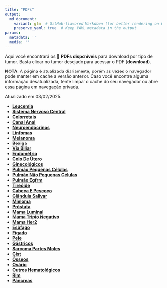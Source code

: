 ```yaml
---
title: "PDFs"
output: 
  md_document:
    variant: gfm  # GitHub-flavored Markdown (for better rendering on GitHub)
    preserve_yaml: true  # Keep YAML metadata in the output
params:
  metadata: ''
  media: ''
---
```


<script async src="https://scripts.simpleanalyticscdn.com/latest.js"></script>

Aqui você encontrará os 📝 **PDFs disponíveis** para download por tipo
de tumor. Basta clicar no tumor desejado para acessar o PDF
(**download**).

**NOTA**: A página é atualizada diariamente, porém as vezes o navegador
pode manter em cache a versão anterior. Caso você encontre alguma
informação desatualizada, tente limpar o cache do seu navegador ou abre
essa página em navegação privada.

Atualizado em 03/02/2025.

- [**Leucemia**](https://coeoralmeds-e768.restdb.io/media/67a06d0ef63b80480010143e?download=true)
- [**Sistema Nervoso
  Central**](https://coeoralmeds-e768.restdb.io/media/67a06d0ff63b804800101440?download=true)
- [**Colorretais**](https://coeoralmeds-e768.restdb.io/media/67a06d11f63b804800101445?download=true)
- [**Canal
  Anal**](https://coeoralmeds-e768.restdb.io/media/67a06d12f63b804800101447?download=true)
- [**Neuroendócrinos**](https://coeoralmeds-e768.restdb.io/media/67a06d13f63b804800101449?download=true)
- [**Linfomas**](https://coeoralmeds-e768.restdb.io/media/67a06d14f63b80480010144b?download=true)
- [**Melanoma**](https://coeoralmeds-e768.restdb.io/media/67a06d16f63b80480010144d?download=true)
- [**Bexiga**](https://coeoralmeds-e768.restdb.io/media/67a06d17f63b80480010144f?download=true)
- [**Via
  Biliar**](https://coeoralmeds-e768.restdb.io/media/67a06d18f63b804800101451?download=true)
- [**Endométrio**](https://coeoralmeds-e768.restdb.io/media/67a06d19f63b804800101453?download=true)
- [**Colo De
  Útero**](https://coeoralmeds-e768.restdb.io/media/67a06d1af63b804800101455?download=true)
- [**Ginecológicos**](https://coeoralmeds-e768.restdb.io/media/67a06d1bf63b804800101457?download=true)
- [**Pulmão Pequenas
  Células**](https://coeoralmeds-e768.restdb.io/media/67a06d1cf63b804800101459?download=true)
- [**Pulmão Não Pequenas
  Células**](https://coeoralmeds-e768.restdb.io/media/67a06d1df63b80480010145b?download=true)
- [**Pulmão
  Egfrm**](https://coeoralmeds-e768.restdb.io/media/67a06d1ef63b80480010145d?download=true)
- [**Tireóide**](https://coeoralmeds-e768.restdb.io/media/67a06d20f63b804800101461?download=true)
- [**Cabeça E
  Pescoço**](https://coeoralmeds-e768.restdb.io/media/67a06d21f63b804800101463?download=true)
- [**Glândula
  Salivar**](https://coeoralmeds-e768.restdb.io/media/67a06d22f63b804800101465?download=true)
- [**Mieloma**](https://coeoralmeds-e768.restdb.io/media/67a06d23f63b804800101467?download=true)
- [**Próstata**](https://coeoralmeds-e768.restdb.io/media/67a06d25f63b804800101469?download=true)
- [**Mama
  Luminal**](https://coeoralmeds-e768.restdb.io/media/67a06d27f63b80480010146d?download=true)
- [**Mama Triplo
  Negativo**](https://coeoralmeds-e768.restdb.io/media/67a06d28f63b80480010146f?download=true)
- [**Mama
  Her2**](https://coeoralmeds-e768.restdb.io/media/67a06d29f63b804800101471?download=true)
- [**Esôfago**](https://coeoralmeds-e768.restdb.io/media/67a06d2af63b804800101473?download=true)
- [**Fígado**](https://coeoralmeds-e768.restdb.io/media/67a06d2bf63b804800101475?download=true)
- [**Pele**](https://coeoralmeds-e768.restdb.io/media/67a06d2cf63b804800101477?download=true)
- [**Gástricos**](https://coeoralmeds-e768.restdb.io/media/67a06d2df63b804800101479?download=true)
- [**Sarcoma Partes
  Moles**](https://coeoralmeds-e768.restdb.io/media/67a06d2ef63b80480010147b?download=true)
- [**Gist**](https://coeoralmeds-e768.restdb.io/media/67a06d2ff63b80480010147d?download=true)
- [**Ósseos**](https://coeoralmeds-e768.restdb.io/media/67a06d30f63b804800101482?download=true)
- [**Ovário**](https://coeoralmeds-e768.restdb.io/media/67a06d32f63b804800101484?download=true)
- [**Outros
  Hematológicos**](https://coeoralmeds-e768.restdb.io/media/67a06d33f63b804800101486?download=true)
- [**Rim**](https://coeoralmeds-e768.restdb.io/media/67a06d34f63b804800101488?download=true)
- [**Pâncreas**](https://coeoralmeds-e768.restdb.io/media/67a06d35f63b80480010148a?download=true)
